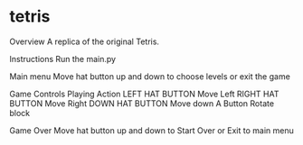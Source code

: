 # tetris

Overview
A replica of the original Tetris.

Instructions
Run the main.py

Main menu
Move hat button up and down to choose levels or exit the game

Game Controls
Playing	Action
LEFT HAT BUTTON     Move Left
RIGHT HAT BUTTON	Move Right
DOWN HAT BUTTON     Move down
A Button	        Rotate block

Game Over
Move hat button up and down to Start Over or Exit to main menu

